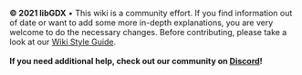 **© 2021 libGDX** • This wiki is a community effort. If you find information out of date or want to add some more in-depth explanations, you are very welcome to do the necessary changes. Before contributing, please take a look at our [Wiki Style Guide](https://github.com/libgdx/libgdx/wiki/Wiki-Style-Guide).
<br/>
<br/>
**If you need additional help, check out our community on [Discord](https://libgdx.com/community/discord/)!**